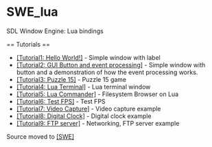 # SWE_lua
SDL Window Engine: Lua bindings

== Tutorials ==

* [[Tutorial1: Hello World!]](https://github.com/AndreyBarmaley/SWE_lua/wiki/Tutorial1:-Hello-World) - Simple window with label
* [[Tutorial2: GUI Button and event processing]](https://github.com/AndreyBarmaley/SWE_lua/wiki/Tutorial2:-GUI-Button-and-event-processing) - Simple window with button and a demonstration of how the event processing works.
* [[Tutorial3: Puzzle 15]](https://github.com/AndreyBarmaley/SWE_lua/wiki/Tutorial3:-Puzzle-15) - Puzzle 15 game
* [[Tutorial4: Lua Terminal]](https://github.com/AndreyBarmaley/SWE_lua/wiki/Tutorial4:-Lua-Terminal) - Lua terminal window
* [[Tutorial5: Lua Commander]](https://github.com/AndreyBarmaley/SWE_lua/wiki/Tutorial5:-Lua-Commander) - Filesystem Browser on Lua
* [[Tutorial6: Test FPS]](https://github.com/AndreyBarmaley/SWE_lua/wiki/Tutorial6:-Test-FPS) - Test FPS
* [[Tutorial7: Video Capture]](https://github.com/AndreyBarmaley/SWE_lua/wiki/Tutorial7:-Video-Capture) - Video capture example
* [[Tutorial8: Digital Clock]](https://github.com/AndreyBarmaley/SWE_lua/wiki/Tutorial8:-Digital-Clock) - Digital clock example
* [[Tutorial9: FTP server]](https://github.com/AndreyBarmaley/SWE_lua/wiki/Tutorial8:-Networking,-FTP-server) - Networking, FTP server example

Source moved to [[SWE]](https://github.com/AndreyBarmaley/sdl-window-engine)

